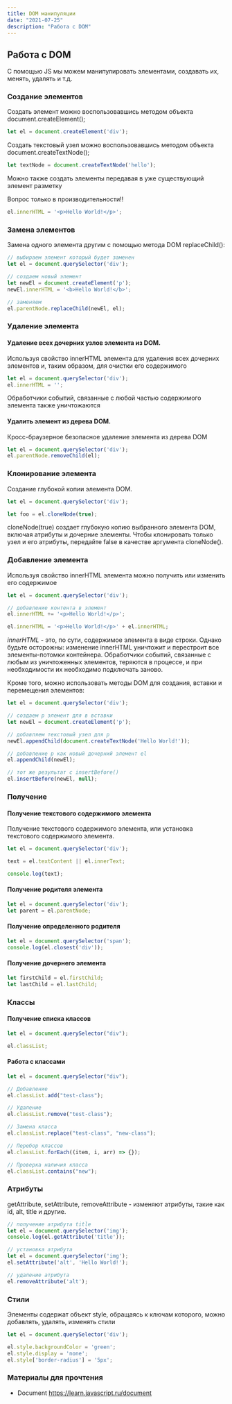 ```yaml
---
title: DOM манипуляции
date: "2021-07-25"
description: "Работа с DOM"
---
```


## Работа с DOM

С помощью JS мы можем манипулировать элементами, создавать их, менять, удалять и т.д.

### Создание элементов

Создать элемент можно воспользовавшись методом объекта document.createElement();

```javascript
let el = document.createElement('div');
```

Создать текстовый узел можно воспользовавшись методом объекта document.createTextNode();

```javascript
let textNode = document.createTextNode('hello');
```

Можно также создать элементы передавая в уже существующий элемент разметку

Вопрос только в производительности!!

```javascript
el.innerHTML = '<p>Hello World!</p>';
```

### Замена элементов

Замена одного элемента другим с помощью метода DOM replaceChild():

```javascript
// выбираем элемент который будет заменен
let el = document.querySelector('div');

// создаем новый элемент
let newEl = document.createElement('p');
newEl.innerHTML = '<b>Hello World!</b>';

// заменяем
el.parentNode.replaceChild(newEl, el);
```

### Удаление элемента

#### Удаление всех дочерних узлов элемента из DOM.

Используя свойство innerHTML элемента для удаления всех дочерних элементов и, таким образом, для очистки его содержимого

```javascript
let el = document.querySelector('div');
el.innerHTML = '';
```

Обработчики событий, связанные с любой частью содержимого элемента также уничтожаются

#### Удалить элемент из дерева DOM.

Кросс-браузерное безопасное удаление элемента из дерева DOM

```javascript
let el = document.querySelector('div');
el.parentNode.removeChild(el);
```

### Клонирование элемента

Создание глубокой копии элемента DOM.

```javascript
let el = document.querySelector('div');

let foo = el.cloneNode(true);
```

cloneNode(true) создает глубокую копию выбранного элемента DOM, включая атрибуты и дочерние элементы. 
Чтобы клонировать только узел и его атрибуты, передайте false в качестве аргумента cloneNode().

### Добавление элемента

Используя свойство innerHTML элемента можно получить или изменить его содержимое

```javascript
let el = document.querySelector('div');

// добавление контента в элемент
el.innerHTML += '<p>Hello World!</p>';

el.innerHTML = '<p>Hello World!</p>' + el.innerHTML;
```

*innerHTML* - это, по сути, содержимое элемента в виде строки. Однако будьте осторожны: изменение innerHTML уничтожит и 
перестроит все элементы-потомки контейнера. Обработчики событий, связанные с любым из уничтоженных элементов, теряются в процессе, и при необходимости их необходимо подключать заново.

Кроме того, можно использовать методы DOM для создания, вставки и перемещения элементов:

```javascript
let el = document.querySelector('div');

// создаем p элемент для в вставки
let newEl = document.createElement('p');

// добавляем текстовый узел для p
newEl.appendChild(document.createTextNode('Hello World!'));

// добавление p как новый дочерний элемент el
el.appendChild(newEl);

// тот же результат с insertBefore()
el.insertBefore(newEl, null);
```

### Получение

#### Получение текстового содержимого элемента

Получение текстового содержимого элемента, или установка текстового содержимого элемента.

```javascript
let el = document.querySelector('div');

text = el.textContent || el.innerText;

console.log(text);
```

#### Получение родителя элемента

```javascript
let el = document.querySelector('div');
let parent = el.parentNode;
```

#### Получение определенного родителя

```javascript
let el = document.querySelector('span');
console.log(el.closest('div'));
```

#### Получение дочернего элемента

```javascript
let firstChild = el.firstChild;
let lastChild = el.lastChild;
```

### Классы

#### Получение списка классов

```javascript
let el = document.querySelector("div");

el.classList;
```

#### Работа с классами

```javascript
let el = document.querySelector("div");

// Добавление
el.classList.add("test-class");

// Удаление
el.classList.remove("test-class");

// Замена класса
el.classList.replace("test-class", "new-class");

// Перебор классов
el.classList.forEach((item, i, arr) => {});

// Проверка наличия класса
el.classList.contains("new");
```

### Атрибуты

getAttribute, setAttribute, removeAttribute - изменяют атрибуты, такие как id, alt, title и другие.

```javascript
// получение атрибута title
let el = document.querySelector('img');
console.log(el.getAttribute('title'));

// установка атрибута
let el = document.querySelector('img');
el.setAttribute('alt', 'Hello World!');

// удаление атрибута
el.removeAttribute('alt');
```

### Стили

Элементы содержат объект style, обращаясь к ключам которого, можно добавлять, удалять, изменять стили

```javascript
let el = document.querySelector('div');

el.style.backgroundColor = 'green';
el.style.display = 'none';
el.style['border-radius'] = '5px';
```

### Материалы для прочтения 

- Document https://learn.javascript.ru/document
